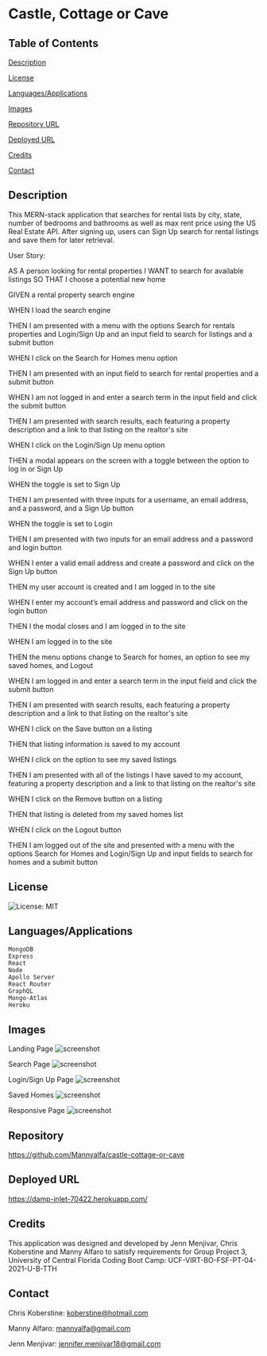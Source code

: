 # Castle, Cottage or Cave

## Table of Contents

[Description](#description)

[License](#license)

[Languages/Applications](#languages-applications)

[Images](#Images)

[Repository URL](#repository-url)

[Deployed URL](#deployed-url)

[Credits](#credits)

[Contact](#contact)

## Description

This MERN-stack application that searches for rental lists by city, state, number of bedrooms and bathrooms as well as max rent price using the US Real Estate API. After signing up, users can Sign Up search for rental listings and save them for later retrieval.

User Story:

AS A person looking for rental properties
I WANT to search for available listings
SO THAT I choose a potential new home

GIVEN a rental property search engine

WHEN I load the search engine

THEN I am presented with a menu with the options Search for rentals properties and Login/Sign Up and an input field to search for listings and a submit button

WHEN I click on the Search for Homes menu option

THEN I am presented with an input field to search for rental properties and a submit button

WHEN I am not logged in and enter a search term in the input field and click the submit button

THEN I am presented with search results, each featuring a property description and a link to that listing on the realtor's site

WHEN I click on the Login/Sign Up menu option

THEN a modal appears on the screen with a toggle between the option to log in or Sign Up

WHEN the toggle is set to Sign Up

THEN I am presented with three inputs for a username, an email address, and a password, and a
Sign Up button

WHEN the toggle is set to Login

THEN I am presented with two inputs for an email address and a password and login button

WHEN I enter a valid email address and create a password and click on the Sign Up button

THEN my user account is created and I am logged in to the site

WHEN I enter my account’s email address and password and click on the login button

THEN I the modal closes and I am logged in to the site

WHEN I am logged in to the site

THEN the menu options change to Search for homes, an option to see my saved homes, and Logout

WHEN I am logged in and enter a search term in the input field and click the submit button

THEN I am presented with search results, each featuring a property description and a link to that listing on the realtor's site

WHEN I click on the Save button on a listing

THEN that listing information is saved to my account

WHEN I click on the option to see my saved listings

THEN I am presented with all of the listings I have saved to my account, featuring a property description and a link to that listing on the realtor's site

WHEN I click on the Remove button on a listing

THEN that listing is deleted from my saved homes list

WHEN I click on the Logout button

THEN I am logged out of the site and presented with a menu with the options Search for Homes and Login/Sign Up and input fields to search for homes and a submit button

## License

![License: MIT](https://img.shields.io/badge/License-MIT-yellow.svg)

## Languages/Applications

    MongoDB
    Express
    React
    Node
    Apollo Server
    React Router
    GraphQL
    Mongo-Atlas
    Heroku

## Images

Landing Page
![screenshot](https://github.com/Mannyalfa/castle-cottage-or-cave/blob/main/client/src/images/landing-page.jpg)

Search Page
![screenshot](https://github.com/Mannyalfa/castle-cottage-or-cave/blob/main/client/src/images/search-page.jpg)

Login/Sign Up Page
![screenshot](https://github.com/Mannyalfa/castle-cottage-or-cave/blob/main/client/src/images/loging-signup.jpg)

Saved Homes
![screenshot](https://github.com/Mannyalfa/castle-cottage-or-cave/blob/main/client/src/images/saved-items.jpg)

Responsive Page
![screenshot](https://github.com/Mannyalfa/castle-cottage-or-cave/blob/main/client/src/images/responsive-page.jpg)

## Repository

https://github.com/Mannyalfa/castle-cottage-or-cave

## Deployed URL

https://damp-inlet-70422.herokuapp.com/

## Credits

This application was designed and developed by Jenn Menjivar, Chris Koberstine and Manny Alfaro to satisfy requirements for Group Project 3, University of Central Florida Coding Boot Camp: UCF-VIRT-BO-FSF-PT-04-2021-U-B-TTH

## Contact

Chris Koberstine: koberstine@hotmail.com

Manny Alfaro: mannyalfa@gmail.com

Jenn Menjivar: jennifer.menjivar18@gmail.com
